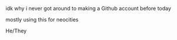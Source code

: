 idk why i never got around to making a Github account before today

mostly using this for neocities

He/They
